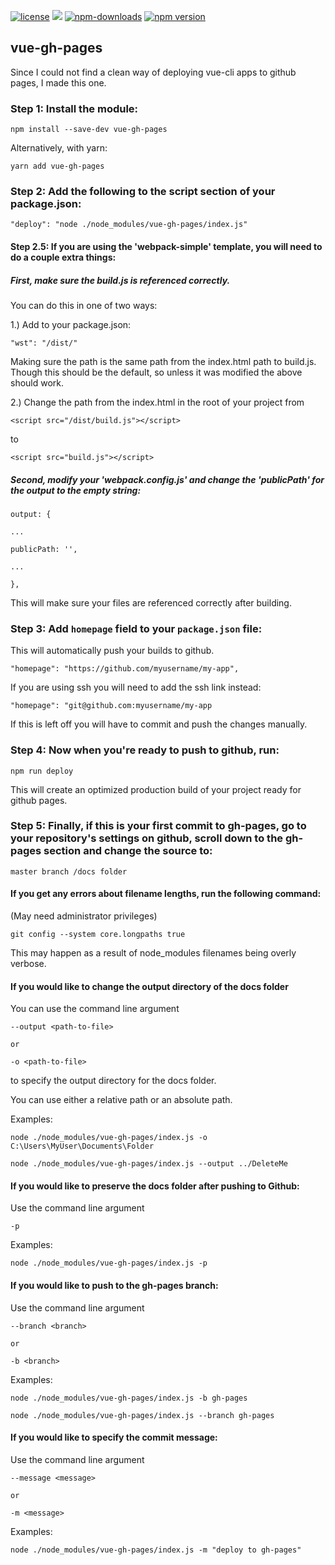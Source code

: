[![license](https://img.shields.io/badge/license-MIT-brightgreen.svg)](https://github.com/kiefersivitz)
[![](https://data.jsdelivr.com/v1/package/npm/vue-gh-pages/badge)](https://www.jsdelivr.com/package/npm/vue-gh-pages)
[![npm-downloads][npm-downloads.svg]][npm.link]
[![npm version](https://badge.fury.io/js/vue-gh-pages.svg)](https://www.npmjs.com/package/vue-gh-pages)

[npm-downloads.svg]: https://img.shields.io/npm/dm/vue-gh-pages.svg
[npm.link]: https://www.npmjs.com/package/vue-gh-pages

## vue-gh-pages

Since I could not find a clean way of deploying vue-cli apps to github pages, I made this one.


### Step 1: Install the module:

	npm install --save-dev vue-gh-pages


Alternatively, with yarn:

	yarn add vue-gh-pages

### Step 2: Add the following to the script section of your package.json:

	"deploy": "node ./node_modules/vue-gh-pages/index.js"

#### Step 2.5: If you are using the 'webpack-simple' template, you will need to do a couple extra things:

##### First, make sure the build.js is referenced correctly.

You can do this in one of two ways:

1.) Add to your package.json:

	"wst": "/dist/"

Making sure the path is the same path from the index.html path to build.js. Though this should be the default, so unless it was modified the above should work.

2.) Change the path from the index.html in the root of your project from

	<script src="/dist/build.js"></script>

to

	<script src="build.js"></script>

##### Second, modify your 'webpack.config.js' and change the 'publicPath' for the output to the empty string:

	output: {

	...

	publicPath: '',

	...

	},

This will make sure your files are referenced correctly after building.

### Step 3: Add `homepage` field to your `package.json` file:

This will automatically push your builds to github.

  

	"homepage": "https://github.com/myusername/my-app",

  

If you are using ssh you will need to add the ssh link instead:

  

	"homepage": "git@github.com:myusername/my-app

  

If this is left off you will have to commit and push the changes manually.

  

### Step 4: Now when you're ready to push to github, run:  

	npm run deploy
 
This will create an optimized production build of your project ready for github pages.


### Step 5: Finally, if this is your first commit to gh-pages, go to your repository's settings on github, scroll down to the gh-pages section and change the source to:

  

	master branch /docs folder

  

#### If you get any errors about filename lengths, run the following command:

(May need administrator privileges)


	git config --system core.longpaths true
 

This may happen as a result of node_modules filenames being overly verbose.

  
  

#### If you would like to change the output directory of the docs folder
You can use the command line argument 

	--output <path-to-file> 

	or 

	-o <path-to-file>

to specify the output directory for the docs folder.

You can use either a relative path or an absolute path.

Examples:

	node ./node_modules/vue-gh-pages/index.js -o C:\Users\MyUser\Documents\Folder

	node ./node_modules/vue-gh-pages/index.js --output ../DeleteMe


#### If you would like to preserve the docs folder after pushing to Github:
Use the command line argument 

	-p

Examples:

	node ./node_modules/vue-gh-pages/index.js -p


#### If you would like to push to the gh-pages branch:
Use the command line argument 

	--branch <branch> 

	or 

	-b <branch>

Examples:

	node ./node_modules/vue-gh-pages/index.js -b gh-pages

	node ./node_modules/vue-gh-pages/index.js --branch gh-pages


#### If you would like to specify the commit message:
Use the command line argument

    --message <message>

	or

	-m <message>

Examples:

    node ./node_modules/vue-gh-pages/index.js -m "deploy to gh-pages"
